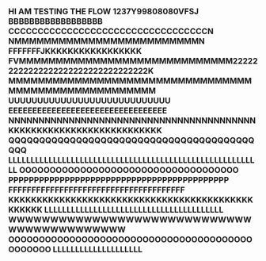 <p><span style="font-size: 16px"><strong>HI AM TESTING THE FLOW 1237Y99808080VFSJ BBBBBBBBBBBBBBBBBB CCCCCCCCCCCCCCCCCCCCCCCCCCCCCCCCCCN NMMMMMMMMMMMMMMMMMMMMMMMMMN FFFFFFFJKKKKKKKKKKKKKKKKK FVMMMMMMMMMMMMMMMMMMMMMMMMMMMMM222222222222222222222222222222222K MMMMMMMMMMMMMMMMMMMMMMMMMMMMMMMMMMMMMMMMMMMMMMMMMMMMM UUUUUUUUUUUUUUUUUUUUUUUUUUUU EEEEEEEEEEEEEEEEEEEEEEEEEEEEEEEEE NNNNNNNNNNNNNNNNNNNNNNNNNNNNNNNNNNNNNNNNN KKKKKKKKKKKKKKKKKKKKKKKKKKK QQQQQQQQQQQQQQQQQQQQQQQQQQQQQQQQQQQQQQQQQQQ LLLLLLLLLLLLLLLLLLLLLLLLLLLLLLLLLLLLLLLLLLLLLLLLLLLLLLLLL OOOOOOOOOOOOOOOOOOOOOOOOOOOOOOOOOOOO PPPPPPPPPPPPPPPPPPPPPPPPPPPPPPPPPPPPPPPPPPP FFFFFFFFFFFFFFFFFFFFFFFFFFFFFFFFFFFFFF KKKKKKKKKKKKKKKKKKKKKKKKKKKKKKKKKKKKKKKKKKKKKKKKK LLLLLLLLLLLLLLLLLLLLLLLLLLLLLLLLLLLLLLLL WWWWWWWWWWWWWWWWWWWWWWWWWWWWWWWWWWWWWWWWWWW OOOOOOOOOOOOOOOOOOOOOOOOOOOOOOOOOOOOOOOOOOOOOOO LLLLLLLLLLLLLLLLLLLL</strong></span></p>